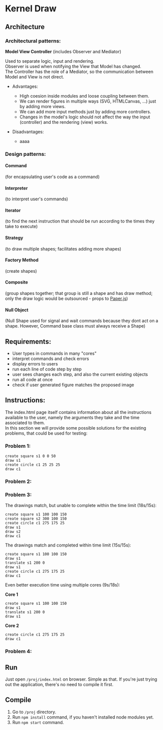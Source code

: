 # Kernel Draw

## Architecture

### Architectural patterns:

<b>Model View Controller</b> (includes Observer and Mediator)

Used to separate logic, input and rendering.<br>
Observer is used when notifying the View that Model has changed.<br>
The Controller has the role of a Mediator, so the communication between Model and View is not direct.<br>

- Advantages:
    - High coesion inside modules and loose coupling between them.
    - We can render figures in multiple ways (SVG, HTMLCanvas, ...) just by adding more views.
    - We can add more input methods just by adding more controllers.
    - Changes in the model's logic should not affect the way the input (controller) and the rendering (view) works.

- Disadvantages:
    - aaaa

### Design patterns:

#### Command
(for encapsulating user's code as a command)

#### Interpreter
(to interpret user's commands)

#### Iterator
(to find the next instruction that should be run according to the times they take to execute)

#### Strategy
(to draw multiple shapes; facilitates adding more shapes)

#### Factory Method
(create shapes)

#### Composite
(group shapes together; that group is still a shape and has draw method; only the draw logic would be outsourced - props to [Paper.js](http://paperjs.org/))

#### Null Object
(Null Shape used for signal and wait commands because they dont act on a shape. However, Command base class must always receive a Shape)

## Requirements:
- User types in commands in many "cores"
- interpret commands and check errors
- display errors to users
- run each line of code step by step
- user sees changes each step, and also the current existing objects
- run all code at once
- check if user generated figure matches the proposed image


## Instructions:

The index.html page itself contains information about all the instructions available to the user, namely the arguments they take and the time associated to them.<br>
In this section we will provide some possible solutions for the existing problems, that could be used for testing:

### Problem 1:
```
create square s1 0 0 50
draw s1
create circle c1 25 25 25
draw c1
```

### Problem 2:

### Problem 3:

The drawings match, but unable to complete within the time limit (18s/15s):
```
create square s1 100 100 150
create square s2 300 100 150
create circle c1 275 175 25
draw s1
draw s2
draw c1
```

The drawings match and completed within time limit (15s/15s):
```
create square s1 100 100 150
draw s1
translate s1 200 0
draw s1
create circle c1 275 175 25
draw c1
```

Even better execution time using multiple cores (9s/18s):

<b>Core 1</b>
```
create square s1 100 100 150
draw s1
translate s1 200 0
draw s1
```
<b>Core 2</b>
```
create circle c1 275 175 25
draw c1
```

### Problem 4:

## Run
Just open `/proj/index.html` on browser. Simple as that. If you're just trying out the application, there's no need to compile it first.

## Compile
1. Go to `/proj` directory.
2. Run `npm install` command, if you haven't installed node modules yet.
3. Run `npm start` command.
